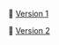 🤍 [Version 1](https://accident-blackspots-v1.netlify.app/)

🤍 [Version 2](https://accident-blackspots.vercel.app/)
